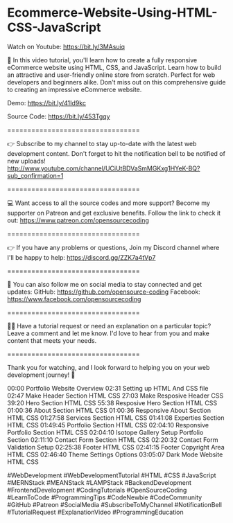 # Ecommerce-Website-Using-HTML-CSS-JavaScript

Watch on Youtube:
https://bit.ly/3MAsuiq

🌟 In this video tutorial, you'll learn how to create a fully responsive eCommerce website using HTML, CSS, and JavaScript. Learn how to build an attractive and user-friendly online store from scratch. Perfect for web developers and beginners alike. Don't miss out on this comprehensive guide to creating an impressive eCommerce website.

Demo:
https://bit.ly/41Id9kc

Source Code:
https://bit.ly/453Tgqy

=================================

👉 Subscribe to my channel to stay up-to-date with the latest web development content. 
Don't forget to hit the notification bell to be notified of new uploads!
http://www.youtube.com/channel/UCiUtBDVaSmMGKxg1HYeK-BQ?sub_confirmation=1

=================================

💻 Want access to all the source codes and more support? 
Become my supporter on Patreon and get exclusive benefits. 
Follow the link to check it out: https://www.patreon.com/opensourcecoding

=================================

👉 If you have any problems or questions, 
Join my Discord channel where I'll be happy to help: 
https://discord.gg/ZZK7a4tVp7

=================================

👥 You can also follow me on social media to stay connected and get updates:
GitHub: https://github.com/opensource-coding
Facebook: https://www.facebook.com/opensourcecoding

=================================

🙋‍♀️ Have a tutorial request or need an explanation on a particular topic?
Leave a comment and let me know. I'd love to hear from you and make content that meets your needs.

=================================

Thank you for watching, and I look forward to helping you on your web development journey! 🚀

00:00 Portfolio Website Overview
02:31 Setting up HTML And CSS file
02:47 Make Header Section HTML CSS
27:03 Make Resposive Header CSS
39:20 Hero Section HTML CSS
55:38 Resposive Hero Section HTML CSS
01:00:36 About Section HTML CSS
01:00:36 Responsive About Section HTML CSS
01:27:58 Services Section HTML CSS
01:41:08 Experties Section HTML CSS
01:49:45 Portfolio Section HTML CSS
02:04:10 Responsive Portfolio Section HTML CSS
02:04:10 Isotope Gallery Setup Portfolio Section
02:11:10 Contact Form Section HTML CSS
02:20:32 Contact Form Validation Setup
02:25:38 Footer HTML CSS
02:41:15 Footer Copyright Area HTML CSS
02:46:40 Theme Settings Options
03:05:07 Dark Mode Website HTML CSS


#WebDevelopment #WebDevelopmentTutorial #HTML #CSS #JavaScript #MERNStack #MEANStack #LAMPStack #BackendDevelopment #FrontendDevelopment #CodingTutorials #OpenSourceCoding #LearnToCode #ProgrammingTips #CodeNewbie #CodeCommunity #GitHub #Patreon #SocialMedia #SubscribeToMyChannel #NotificationBell #TutorialRequest #ExplanationVideo #ProgrammingEducation
